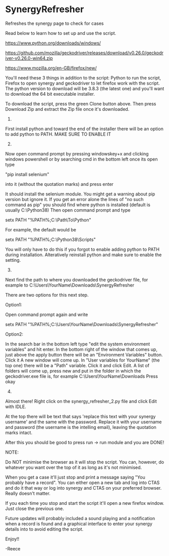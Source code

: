 # SynergyRefresher
Refreshes the synergy page to check for cases

Read below to learn how to set up and use the script.

https://www.python.org/downloads/windows/

https://github.com/mozilla/geckodriver/releases/download/v0.26.0/geckodriver-v0.26.0-win64.zip

https://www.mozilla.org/en-GB/firefox/new/

You'll need these 3 things in addition to the script: Python to run the script, Firefox to open synergy and geckodriver to let firefox work with the script.
The python version to download will be 3.8.3 (the latest one) and you'll want to download the 64 bit executable installer.

To download the script, press the green Clone button above. Then press Download Zip and extract the Zip file once it's downloaded.

1) 
First install python and toward the end of the installer there will be an option to add python to PATH. MAKE SURE TO ENABLE IT

2) 
Now open command prompt by pressing windowskey+x and clicking windows powershell or by searching cmd in the bottom left
once its open type 

"pip install selenium"

into it (without the quotation marks) and press enter

It should install the selenium module. You might get a warning about pip version but ignore it. 
If you get an error alone the lines of "no such command as pip" you should find where python is installed (default is usually C:\Python38\)
Then open command prompt and type 

setx PATH "%PATH%;C:\Path\To\Python"  

For example, the default would be 

setx PATH "%PATH%;C:\Python38\Scripts"

You will only have to do this if you forgot to enable adding python to PATH during installation. Alteratively reinstall python and make sure to enable the setting.

3) 
Next find the path to where you downloaded the geckodriver file, for example to C:\Users\YourName\Downloads\SynergyRefresher

There are two options for this next step.

Option1:

Open command prompt again and write 

setx PATH "%PATH%;C:\Users\YourName\Downloads\SynergyRefresher"

Option2:

In the search bar in the bottom left type "edit the system environment variables" and hit enter.
In the bottom right of the window that comes up, just above the apply button there will be an "Environment Variables" button. Click it
A new window will come up.
In "User variables for YourName" (the top one) there will be a "Path" variable. Click it and click Edit.
A list of folders will come up, press new and put in the folder in which the geckodriver.exe file is, for example C:\Users\YourName\Downloads
Press okay



4) 
Almost there!
Right click on the synergy_refresher_2.py file and click Edit with IDLE.

At the top there will be text that says 'replace this text with your synergy username' and the same with the password. Replace it with your username and password (the username is the intelling email), leaving the quotation marks intact.

After this you should be good to press run -> run module and you are DONE!

NOTE:

Do NOT minimise the browser as it will stop the script. You can, however, do whatever you want over the top of it as long as it's not minimised.

When you get a case it'll just stop and print a message saying "You probably have a record". You can either open a new tab and log into CTAS and do it that way or log into synergy and CTAS on your preferred browser. Really doesn't matter.

If you each time you stop and start the script it'll open a new firefox window. Just close the previous one.

Future updates will probably included a sound playing and a notification when a record is found and a graphical interface to enter your synergy details into to avoid editing the script.

Enjoy!!

-Reece
